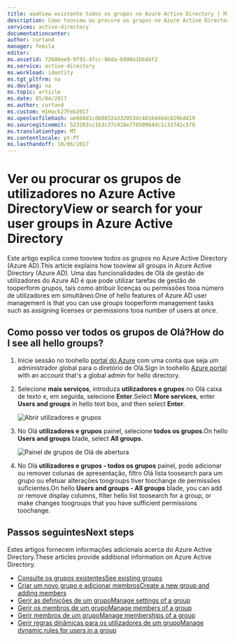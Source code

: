 ```yaml
---
title: aaaView existente todos os grupos no Azure Active Directory | Microsoft Docs
description: Como tooview ou procure os grupos no Azure Active Directory
services: active-directory
documentationcenter: 
author: curtand
manager: femila
editor: 
ms.assetid: 72686ee9-9f91-4fcc-86da-b990a1b6d4f2
ms.service: active-directory
ms.workload: identity
ms.tgt_pltfrm: na
ms.devlang: na
ms.topic: article
ms.date: 05/04/2017
ms.author: curtand
ms.custom: H1Hack27Feb2017
ms.openlocfilehash: ae668d1cdb8032a332053dc40164d4dc829bdd19
ms.sourcegitcommit: 523283cc1b3c37c428e77850964dc1c33742c5f0
ms.translationtype: MT
ms.contentlocale: pt-PT
ms.lasthandoff: 10/06/2017
---
```

# <a name="view-or-search-for-your-user-groups-in-azure-active-directory"></a><span data-ttu-id="98749-103">Ver ou procurar os grupos de utilizadores no Azure Active Directory</span><span class="sxs-lookup"><span data-stu-id="98749-103">View or search for your user groups in Azure Active Directory</span></span>
<span data-ttu-id="98749-104">Este artigo explica como tooview todos os grupos no Azure Active Directory (Azure AD).</span><span class="sxs-lookup"><span data-stu-id="98749-104">This article explains how tooview all groups in Azure Active Directory (Azure AD).</span></span> <span data-ttu-id="98749-105">Uma das funcionalidades de Olá de gestão de utilizadores do Azure AD é que pode utilizar tarefas de gestão de tooperform grupos, tais como atribuir licenças ou permissões tooa número de utilizadores em simultâneo.</span><span class="sxs-lookup"><span data-stu-id="98749-105">One of hello features of Azure AD user management is that you can use groups tooperform management tasks such as assigning licenses or permissions tooa number of users at once.</span></span>

## <a name="how-do-i-see-all-hello-groups"></a><span data-ttu-id="98749-106">Como posso ver todos os grupos de Olá?</span><span class="sxs-lookup"><span data-stu-id="98749-106">How do I see all hello groups?</span></span>
1. <span data-ttu-id="98749-107">Inicie sessão no toohello [portal do Azure](https://portal.azure.com) com uma conta que seja um administrador global para o diretório de Olá.</span><span class="sxs-lookup"><span data-stu-id="98749-107">Sign in toohello [Azure portal](https://portal.azure.com) with an account that's a global admin for hello directory.</span></span>
2. <span data-ttu-id="98749-108">Selecione **mais serviços**, introduza **utilizadores e grupos** no Olá caixa de texto e, em seguida, selecione **Enter**.</span><span class="sxs-lookup"><span data-stu-id="98749-108">Select **More services**, enter **Users and groups** in hello text box, and then select **Enter**.</span></span>

   ![Abrir utilizadores e grupos](./media/active-directory-groups-view-azure-portal/search-user-management.png)
3. <span data-ttu-id="98749-110">No Olá **utilizadores e grupos** painel, selecione **todos os grupos**.</span><span class="sxs-lookup"><span data-stu-id="98749-110">On hello **Users and groups** blade, select **All groups**.</span></span>

   ![Painel de grupos de Olá de abertura](./media/active-directory-groups-view-azure-portal/view-groups-blade.png)
4. <span data-ttu-id="98749-112">No Olá **utilizadores e grupos - todos os grupos** painel, pode adicionar ou remover colunas de apresentação, filtro Olá lista toosearch para um grupo ou efetuar alterações toogroups tiver toochange de permissões suficientes.</span><span class="sxs-lookup"><span data-stu-id="98749-112">On hello **Users and groups - All groups** blade, you can add or remove display columns, filter hello list toosearch for a group, or make changes toogroups that you have sufficient permissions toochange.</span></span>

## <a name="next-steps"></a><span data-ttu-id="98749-113">Passos seguintes</span><span class="sxs-lookup"><span data-stu-id="98749-113">Next steps</span></span>
<span data-ttu-id="98749-114">Estes artigos fornecem informações adicionais acerca do Azure Active Directory.</span><span class="sxs-lookup"><span data-stu-id="98749-114">These articles provide additional information on Azure Active Directory.</span></span>

* [<span data-ttu-id="98749-115">Consulte os grupos existentes</span><span class="sxs-lookup"><span data-stu-id="98749-115">See existing groups</span></span>](active-directory-groups-view-azure-portal.md)
* [<span data-ttu-id="98749-116">Criar um novo grupo e adicionar membros</span><span class="sxs-lookup"><span data-stu-id="98749-116">Create a new group and adding members</span></span>](active-directory-groups-create-azure-portal.md)
* [<span data-ttu-id="98749-117">Gerir as definições de um grupo</span><span class="sxs-lookup"><span data-stu-id="98749-117">Manage settings of a group</span></span>](active-directory-groups-settings-azure-portal.md)
* [<span data-ttu-id="98749-118">Gerir os membros de um grupo</span><span class="sxs-lookup"><span data-stu-id="98749-118">Manage members of a group</span></span>](active-directory-groups-members-azure-portal.md)
* [<span data-ttu-id="98749-119">Gerir membros de um grupo</span><span class="sxs-lookup"><span data-stu-id="98749-119">Manage memberships of a group</span></span>](active-directory-groups-membership-azure-portal.md)
* [<span data-ttu-id="98749-120">Gerir regras dinâmicas para os utilizadores de um grupo</span><span class="sxs-lookup"><span data-stu-id="98749-120">Manage dynamic rules for users in a group</span></span>](active-directory-groups-dynamic-membership-azure-portal.md)

